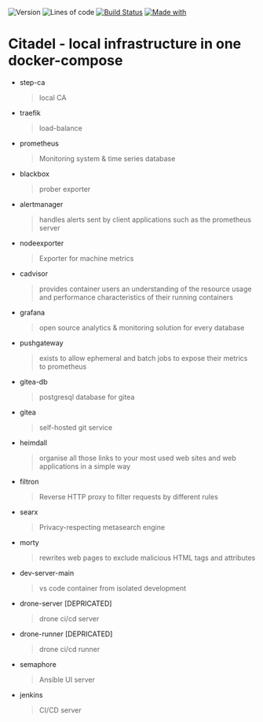 ![Version](https://img.shields.io/badge/version-1.6-brightgreen)  ![Lines of code](https://img.shields.io/tokei/lines/github/pwnlxrd/citadel)  [![Build Status](https://drone.pwndev.com/api/badges/pwnlxrd/Citadel/status.svg)](https://drone.pwndev.com/pwnlxrd/Citadel) [![Made with](https://shields.pwndev.com/badge/made%20with-docker-brightgreen)](https://drone.pwndev.com/pwnlxrd/Citadel)

Citadel - local infrastructure in one docker-compose
===
* step-ca  
    > local CA
* traefik  
    > load-balance
* prometheus  
    > Monitoring system & time series database
* blackbox  
    > prober exporter
* alertmanager  
    > handles alerts sent by client applications such as the prometheus server
* nodeexporter  
    > Exporter for machine metrics
* cadvisor  
    > provides container users an understanding of the resource usage and performance characteristics of their running containers
* grafana  
    > open source analytics & monitoring solution for every database
* pushgateway  
    > exists to allow ephemeral and batch jobs to expose their metrics to prometheus
* gitea-db  
    > postgresql database for gitea
* gitea  
    > self-hosted git service
* heimdall  
    > organise all those links to your most used web sites and web applications in a simple way
* filtron  
    > Reverse HTTP proxy to filter requests by different rules
* searx  
    > Privacy-respecting metasearch engine
* morty  
    > rewrites web pages to exclude malicious HTML tags and attributes
* dev-server-main  
    > vs code container from isolated development
* drone-server [DEPRICATED]  
    > drone ci/cd server
* drone-runner [DEPRICATED]  
    > drone ci/cd runner
* semaphore    
    > Ansible UI server    
* jenkins  
    > CI/CD server    